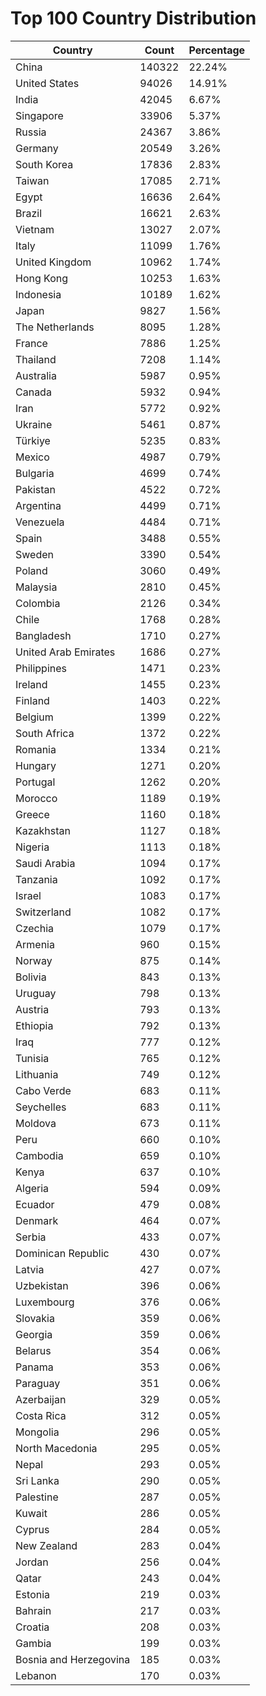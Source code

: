 # Top 100 Country Distribution
| Country | Count | Percentage |
|----|----|----|
| China | 140322 | 22.24% |
| United States | 94026 | 14.91% |
| India | 42045 | 6.67% |
| Singapore | 33906 | 5.37% |
| Russia | 24367 | 3.86% |
| Germany | 20549 | 3.26% |
| South Korea | 17836 | 2.83% |
| Taiwan | 17085 | 2.71% |
| Egypt | 16636 | 2.64% |
| Brazil | 16621 | 2.63% |
| Vietnam | 13027 | 2.07% |
| Italy | 11099 | 1.76% |
| United Kingdom | 10962 | 1.74% |
| Hong Kong | 10253 | 1.63% |
| Indonesia | 10189 | 1.62% |
| Japan | 9827 | 1.56% |
| The Netherlands | 8095 | 1.28% |
| France | 7886 | 1.25% |
| Thailand | 7208 | 1.14% |
| Australia | 5987 | 0.95% |
| Canada | 5932 | 0.94% |
| Iran | 5772 | 0.92% |
| Ukraine | 5461 | 0.87% |
| Türkiye | 5235 | 0.83% |
| Mexico | 4987 | 0.79% |
| Bulgaria | 4699 | 0.74% |
| Pakistan | 4522 | 0.72% |
| Argentina | 4499 | 0.71% |
| Venezuela | 4484 | 0.71% |
| Spain | 3488 | 0.55% |
| Sweden | 3390 | 0.54% |
| Poland | 3060 | 0.49% |
| Malaysia | 2810 | 0.45% |
| Colombia | 2126 | 0.34% |
| Chile | 1768 | 0.28% |
| Bangladesh | 1710 | 0.27% |
| United Arab Emirates | 1686 | 0.27% |
| Philippines | 1471 | 0.23% |
| Ireland | 1455 | 0.23% |
| Finland | 1403 | 0.22% |
| Belgium | 1399 | 0.22% |
| South Africa | 1372 | 0.22% |
| Romania | 1334 | 0.21% |
| Hungary | 1271 | 0.20% |
| Portugal | 1262 | 0.20% |
| Morocco | 1189 | 0.19% |
| Greece | 1160 | 0.18% |
| Kazakhstan | 1127 | 0.18% |
| Nigeria | 1113 | 0.18% |
| Saudi Arabia | 1094 | 0.17% |
| Tanzania | 1092 | 0.17% |
| Israel | 1083 | 0.17% |
| Switzerland | 1082 | 0.17% |
| Czechia | 1079 | 0.17% |
| Armenia | 960 | 0.15% |
| Norway | 875 | 0.14% |
| Bolivia | 843 | 0.13% |
| Uruguay | 798 | 0.13% |
| Austria | 793 | 0.13% |
| Ethiopia | 792 | 0.13% |
| Iraq | 777 | 0.12% |
| Tunisia | 765 | 0.12% |
| Lithuania | 749 | 0.12% |
| Cabo Verde | 683 | 0.11% |
| Seychelles | 683 | 0.11% |
| Moldova | 673 | 0.11% |
| Peru | 660 | 0.10% |
| Cambodia | 659 | 0.10% |
| Kenya | 637 | 0.10% |
| Algeria | 594 | 0.09% |
| Ecuador | 479 | 0.08% |
| Denmark | 464 | 0.07% |
| Serbia | 433 | 0.07% |
| Dominican Republic | 430 | 0.07% |
| Latvia | 427 | 0.07% |
| Uzbekistan | 396 | 0.06% |
| Luxembourg | 376 | 0.06% |
| Slovakia | 359 | 0.06% |
| Georgia | 359 | 0.06% |
| Belarus | 354 | 0.06% |
| Panama | 353 | 0.06% |
| Paraguay | 351 | 0.06% |
| Azerbaijan | 329 | 0.05% |
| Costa Rica | 312 | 0.05% |
| Mongolia | 296 | 0.05% |
| North Macedonia | 295 | 0.05% |
| Nepal | 293 | 0.05% |
| Sri Lanka | 290 | 0.05% |
| Palestine | 287 | 0.05% |
| Kuwait | 286 | 0.05% |
| Cyprus | 284 | 0.05% |
| New Zealand | 283 | 0.04% |
| Jordan | 256 | 0.04% |
| Qatar | 243 | 0.04% |
| Estonia | 219 | 0.03% |
| Bahrain | 217 | 0.03% |
| Croatia | 208 | 0.03% |
| Gambia | 199 | 0.03% |
| Bosnia and Herzegovina | 185 | 0.03% |
| Lebanon | 170 | 0.03% |
